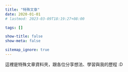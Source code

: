 ```yaml
---
title: "特殊文章"
date: 2020-01-01
# lastmod: 2023-03-09T18:19:27+08:00

tags: []

show-title: false
show-meta: false

sitemap_ignore: true
---
```


這裡是特殊文章資料夾，跟各位分享想法、學習與我的歷程 :D